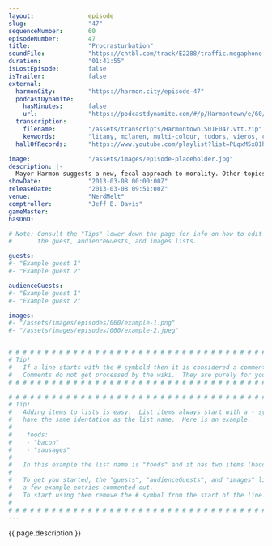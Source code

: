 ```yaml
---
layout:               episode
slug:                 "47"
sequenceNumber:       60
episodeNumber:        47
title:                "Procrasturbation"
soundFile:            "https://chtbl.com/track/E2288/traffic.megaphone.fm/STA6342558089.mp3?updated=1554494666"
duration:             "01:41:55"
isLostEpisode:        false
isTrailer:            false
external:
  harmonCity:         "https://harmon.city/episode-47"
  podcastDynamite:
    hasMinutes:       false
    url:              "https://podcastdynamite.com/#/p/Harmontown/e/60/47"
  transcription:
    filename:         "/assets/transcripts/Harmontown.S01E047.vtt.zip"
    keywords:         "litany, mclaren, multi-colour, tudors, vieros, cabo, fatties, immortals, mclean, cabot, evade, gaith, tugging, stealthily, half-life, watchman, noam, burghh, fist-sized, ruby, bows, hackman, afterlife, omelet, tug"
  hallOfRecords:      "https://www.youtube.com/playlist?list=PLqxM5x81hNOaEooxgy6ezIhCfp8uhax6Q"

image:                "/assets/images/episode-placeholder.jpg"
description: |-
  Mayor Harmon suggests a new, fecal approach to morality. Other topics include Halle Berry, Superman and accents. In D&D, the gang runs afoul of snake men and each other.
showDate:             "2013-03-08 00:00:00Z"
releaseDate:          "2013-03-08 09:51:00Z"
venue:                "NerdMelt"
comptroller:          "Jeff B. Davis"
gameMaster:           
hasDnD:               

# Note: Consult the "Tips" lower down the page for info on how to edit
#       the guest, audienceGuests, and images lists.

guests:
#- "Example guest 1"
#- "Example guest 2"

audienceGuests:
#- "Example guest 1"
#- "Example guest 2"

images:
#- "/assets/images/episodes/060/example-1.png"
#- "/assets/images/episodes/060/example-2.jpeg"


# # # # # # # # # # # # # # # # # # # # # # # # # # # # # # # # # # # # # # # # # # # # #
# Tip!
#   If a line starts with the # symbold then it is considered a comment.
#   Comments do not get processed by the wiki.  They are purely for your information.
# # # # # # # # # # # # # # # # # # # # # # # # # # # # # # # # # # # # # # # # # # # # #

# # # # # # # # # # # # # # # # # # # # # # # # # # # # # # # # # # # # # # # # # # # # #
# Tip!
#   Adding items to lists is easy.  List items always start with a - symbol and have
#   have the same identation as the list name.  Here is an example.
#
#    foods:
#    - "bacon"
#    - "sausages"
#
#   In this example the list name is "foods" and it has two items (bacon, and sausages).
#
#   To get you started, the "guests", "audienceGuests", and "images" lists below have
#   a few example entries commented out.
#   To start using them remove the # symbol from the start of the line.
#
# # # # # # # # # # # # # # # # # # # # # # # # # # # # # # # # # # # # # # # # # # # # #
---
```


<!-- The episode description will be rendered here -->
{{ page.description }}

<!-- Add your content BELOW here -->
<!-- vvvvvvvvvvvvvvvvvvvvvvvvvvv -->




<!-- ^^^^^^^^^^^^^^^^^^^^^^^^^^^ -->
<!-- Add your content ABOVE here -->

<!-- The episode gallery will be rendered here -->